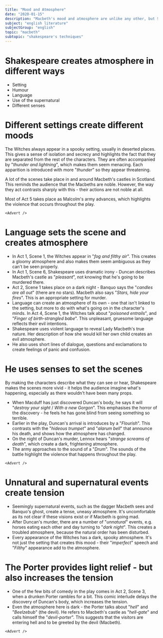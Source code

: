```yaml
---
title: "Mood and Atmosphere"
date: "2020-01-15"
description: "Macbeth's mood and atmosphere are unlike any other, but Shakespeare uses them cunningly to produce specific effects."
subject: "english literature"
subjectGroup: "english"
topic: "macbeth"
subtopic: "shakespeare's techniques"
---
```


# Shakespeare creates atmosphere in different ways

- Setting
- Humour
- Language
- Use of the supernatural
- Different senses

# Different settings create different moods

The Witches always appear in a spooky setting, usually in deserted places. This gives a sense of isolation and secrecy and highlights the fact that they are separated from the rest of the characters. They are often accompanied by "_thunder and lightning_", which makes them seem menacing. Each apparition is introduced with more "_thunder_" so they appear threatening.

A lot of the scenes take place in and around Macbeth's castles in Scotland. This reminds the audience that the Macbeths are noble. However, the way they act contrasts sharply with this - their actions are not noble at all.

Most of Act 5 takes place as Malcolm's army advances, which highlights the violence that occurs throughout the play.

```react
<Advert />
```

# Language sets the scene and creates atmosphere

- In Act 1, Scene 1, the Witches appear in "_fog and filthy air_". This creates a gloomy atmosphere and also makes them seem ambiguous as they can't be seen properly.
- In Act 1, Scene 6, Shakespeare uses dramatic irony - Duncan describes Macbeth's castle as "_pleasant_", not knowing that he's going to be murdered there.
- Act 2, Scene 1 takes place on a dark night - Banquo says the "_candles are all out_" (there are no stars). Macbeth also says "_Stars, hide your fires_". This is an appropriate setting for murder.
- Language can create an atmosphere of its own - one that isn't linked to the setting, but more to do with what's going on in the character's minds. In Act 4, Scene 1, the Witches talk about "_poisoned entrails_", and "_Finger of birth-strangled babe_". This unpleasant, gruesome language reflects their evil intentions.
- Shakespeare uses violent language to reveal Lady Macbeth's true nature. Her description of how she would kill her own child creates an evil atmosphere.
- He also uses short lines of dialogue, questions and exclamations to create feelings of panic and confusion.

# He uses senses to set the scenes

By making the characters describe what they can see or hear, Shakespeare makes the scenes more vivid - it helps the audience imagine what's happening, especially as there wouldn't have been many props.

- When Macduff has just discovered Duncan's body, he says it will "_destroy your sight_ / _With a new Gorgon_". This emphasises the horror of the discovery - he feels he has gone blind from seeing something so terrible.
- Earlier in the play, Duncan's arrival is introduces by a "_Flourish_". This contrasts with the "_hideous trumpet_" and "_alarum bell_" that announce his death, and shows how the atmosphere has changed.
- On the night of Duncan's murder, Lennox hears "_strange screams of death_", which create a dark, frightening atmosphere.
- The army approaches to the sound of a "_Drum_". The sounds of the battle highlight the violence that happens throughout the play.

```react
<Advert />
```

# Unnatural and supernatural events create tension

- Seemingly supernatural events, such as the dagger Macbeth sees and Banquo's ghost, create a tense, uneasy atmosphere. It's uncomfortable as its not clear if these visions exist or if Macbeth is going mad.
- After Duncan's murder, there are a number of "_unnatural_" events, e.g. horses eating each other and day turning to "_dark night_". This creates a troubled atmosphere, because the natural order has been disturbed.
- Every appearance of the Witches has a dark, spooky atmosphere. It's not just the setting that creates this mood - their "_imperfect_" speech and "_Filthy_" appearance add to the atmosphere.

# The Porter provides light relief - but also increases the tension

- One of the few bits of comedy in the play comes in Act 2, Scene 3, when a drunken Porter rambles for a bit. This comic interlude delays the discovery of Duncan's body, which increases the tension.
- Even the atmosphere here is dark - the Porter talks about "_hell_" and "_Beelzebub_" (the devil). He refers to Macbeth's castle as "_hell-gate_" and calls himself the "_devil-porter_". This suggests that the visitors are entering hell and to be greeted by the devil (Macbeth).

```react
<Advert />
```

